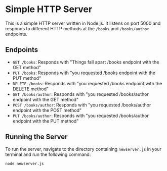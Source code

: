 # Simple HTTP Server

This is a simple HTTP server written in Node.js. It listens on port 5000 and responds to different HTTP methods at the `/books` and `/books/author` endpoints.

## Endpoints

- `GET /books`: Responds with "Things fall apart /books endpoint with the GET method"
- `PUT /books`: Responds with "you requested /books endpoint with the PUT method"
- `DELETE /books`: Responds with "you requested /books endpoint with the DELETE method"
- `GET /books/author`: Responds with "you requested /books/author endpoint with the GET method"
- `POST /books/author`: Responds with "you requested /books/author endpoint with the POST method"
- `PUT /books/author`: Responds with "you requested /books/author endpoint with the PUT method"

## Running the Server

To run the server, navigate to the directory containing `newserver.js` in your terminal and run the following command:

```bash
node newserver.js

